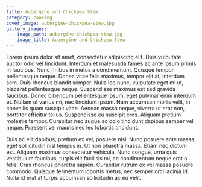 ```yaml
---
title: Aubergine and Chickpea Stew
category: cooking
cover_image: aubergine-chickpea-stew.jpg
gallery_images:
  - image_path: aubergine-chickpea-stew.jpg
    image_title: Aubergine and Chickpea Stew
---
```


Lorem ipsum dolor sit amet, consectetur adipiscing elit. Duis vulputate auctor odio vel tincidunt. Interdum et malesuada fames ac ante ipsum primis in faucibus. Nunc finibus in metus a condimentum. Quisque tempor pellentesque neque. Donec vitae felis maximus, tempor elit at, interdum sem. Duis rhoncus blandit semper. Nulla leo nunc, vulputate eget mi ut, placerat pellentesque neque. Suspendisse maximus est sed gravida faucibus. Donec bibendum pellentesque ipsum, eget pulvinar enim interdum et. Nullam ut varius mi, nec tincidunt ipsum. Nam accumsan mollis velit, in convallis quam suscipit vitae. Aenean massa neque, viverra ut erat non, porttitor efficitur tellus. Suspendisse eu suscipit eros. Aliquam pretium molestie tempor. Curabitur nec augue ac odio tincidunt dapibus semper vel neque. Praesent vel mauris nec leo lobortis tincidunt.

Duis ac elit dapibus, pretium ex vel, posuere nisl. Nunc posuere ante massa, eget sollicitudin nisl tempus in. Ut non pharetra massa. Etiam nec dictum est. Aliquam maximus consectetur vehicula. Nunc congue, urna quis vestibulum faucibus, turpis elit facilisis mi, ac condimentum neque erat a felis. Cras rhoncus pharetra sapien. Curabitur rutrum ex vel massa posuere commodo. Quisque fermentum lobortis metus, nec semper orci lacinia id. Nulla id erat at turpis accumsan sollicitudin ac eu velit.
